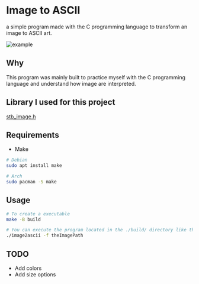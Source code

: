 # Image to ASCII 
a simple program made with the C programming language to transform 
an image to ASCII art.

![example](https://github.com/guettafa/Image-to-ASCII/assets/81649039/bced37d2-3481-4f31-aec3-60103cb34b13)


## Why 
This program was mainly built to practice myself with the C programming language
and understand how image are interpreted.

## Library I used for this project 
[stb_image.h](https://github.com/nothings/stb/blob/master/stb_image.h)

## Requirements
- Make

```sh
# Debian
sudo apt install make

# Arch
sudo pacman -S make
```

## Usage
```sh
# To create a executable
make -B build

# You can execute the program located in the ./build/ directory like that 
./image2ascii -f theImagePath
```

## TODO
- Add colors
- Add size options


